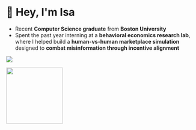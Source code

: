 # 👋 Hey, I'm Isa

- Recent **Computer Science graduate** from **Boston University**
- Spent the past year interning at a **behavioral economics research lab**, where I helped build a **human-vs-human marketplace simulation** designed to **combat misinformation through incentive alignment**

![](https://raw.githubusercontent.com/is/github-stats/master/generated/overview.svg#gh-dark-mode-only)

<!-- <img src="https://github-readme-stats.vercel.app/api?username=isaadev&show_icons=true&show_icons=true&theme=radical" height="150"></img> -->
<img src="https://github-readme-stats.vercel.app/api/top-langs/?username=isaadev&layout=compact&theme=radical&hide=ejs" height="150"></img>
